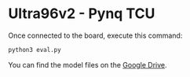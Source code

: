# Ultra96v2 - Pynq TCU

Once connected to the board, execute this command:
```bash
python3 eval.py
```
 You can find the model files on the [Google Drive](https://drive.google.com/drive/folders/1JQ3FcXKEAe1qrBGd0k1jK6t_yANFg63G?usp=sharing).